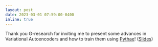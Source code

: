 ```yaml
---
layout: post
date: 2023-03-01 07:59:00-0400
inline: true
---
```


Thank you G-research for inviting me to present some advances in Variational Autoencoders and how to
train them using <a href="https://github.com/clementchadebec/benchmark_VAE">Pythae</a>! (<a href="{{'/assets/pdf/VAE_from_theory_to_practice.pdf' | relative_url }}">Slides</a>)